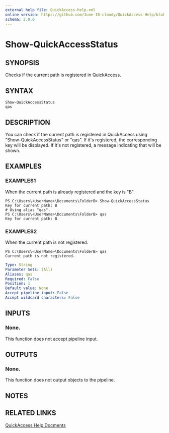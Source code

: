 ```yaml
---
external help file: QuickAccess-help.xml
online version: https://github.com/June-10-cloudy/QuickAccess-Help/blob/main/en-US/QuickAccess-help.xml
schema: 2.0.0
---
```

# Show-QuickAccessStatus
## SYNOPSIS
Checks if the current path is registered in QuickAccess.
## SYNTAX
```
Show-QuickAccessStatus
qas
```
## DESCRIPTION
You can check if the current path is registered in QuickAccess using "Show-QuickAccessStatus" or "qas".
If it's registered, the corresponding key will be displayed.
If it's not registered, a message indicating that will be shown.
## EXAMPLES
### EXAMPLES1
When the current path is already registered and the key is "B". 
```
PS C:\Users\<UserName>\Documents\FolderB> Show-QuickAccessStatus
Key for current path: B
# Using alias "qas".
PS C:\Users\<UserName>\Documents\FolderB> qas
Key for current path: B
```
### EXAMPLES2
When the current path is not registered.
```
PS C:\Users\<UserName>\Documents\FolderB> qas
Current path is not registered.
```
```yaml
Type: String
Parameter Sets: (All)
Aliases: qas
Required: False
Position: 1
Default value: None
Accept pipeline input: False
Accept wildcard characters: False
```
## INPUTS
### None. 
This function does not accept pipeline input.
## OUTPUTS
### None. 
This function does not output objects to the pipeline.
## NOTES
## RELATED LINKS
[QuickAccess Help Docments](https://github.com/June-10-cloudy/QuickAccess-Help)
